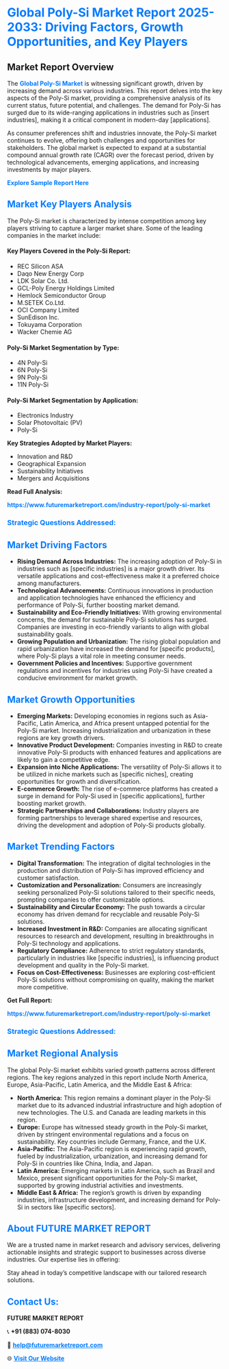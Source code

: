 <h1 style="color: #007BFF;">Global Poly-Si Market Report 2025-2033: Driving Factors, Growth Opportunities, and Key Players</h1>

<section id="overview">
<h2>Market Report Overview</h2>
<p>The <a href="https://www.futuremarketreport.com/industry-report/poly-si-market" style="color: #007BFF; text-decoration: none;"><strong>Global Poly-Si Market</strong></a> is witnessing significant growth, driven by increasing demand across various industries. This report delves into the key aspects of the Poly-Si market, providing a comprehensive analysis of its current status, future potential, and challenges. The demand for Poly-Si has surged due to its wide-ranging applications in industries such as [insert industries], making it a critical component in modern-day [applications].</p>
<p>As consumer preferences shift and industries innovate, the Poly-Si market continues to evolve, offering both challenges and opportunities for stakeholders. The global market is expected to expand at a substantial compound annual growth rate (CAGR) over the forecast period, driven by technological advancements, emerging applications, and increasing investments by major players.</p>
</section>

<section id="overview">
<p><a href="https://www.futuremarketreport.com/request-sample/reportId=111934" style="color: #007BFF; text-decoration: none;"><strong>Explore Sample Report Here</strong></a></p>
</section>

<section id="key-players">
<h2 style="color: #007BFF;">Market Key Players Analysis</h2>
<p>The Poly-Si market is characterized by intense competition among key players striving to capture a larger market share. Some of the leading companies in the market include:</p>
<h4>Key Players Covered in the Poly-Si Report:</h4>
<ul><li>REC Silicon ASA</li><li>Daqo New Energy Corp</li><li>LDK Solar Co. Ltd.</li><li>GCL-Poly Energy Holdings Limited</li><li>Hemlock Semiconductor Group</li><li>M.SETEK Co.Ltd.</li><li>OCI Company Limited</li><li>SunEdison Inc.</li><li>Tokuyama Corporation</li><li>Wacker Chemie AG</li></ul>
<h4>Poly-Si Market Segmentation by Type:</h4>
<ul><li>4N Poly-Si</li><li>6N Poly-Si</li><li>9N Poly-Si</li><li>11N Poly-Si</li></ul>

<h4>Poly-Si Market Segmentation by Application:</h4>
<ul><li>Electronics Industry</li><li>Solar Photovoltaic (PV)</li><li>Poly-Si</li></ul>
<p><strong>Key Strategies Adopted by Market Players:</strong></p>
<ul>
<li>Innovation and R&D</li>
<li>Geographical Expansion</li>
<li>Sustainability Initiatives</li>
<li>Mergers and Acquisitions</li>
</ul>
</section>

<section>
<p><strong>Read Full Analysis: </strong></p><a href="https://www.futuremarketreport.com/industry-report/poly-si-market" style="color: #007BFF; text-decoration: none;"><strong>https://www.futuremarketreport.com/industry-report/poly-si-market</strong></a>
<h3 style="color: #007BFF;">Strategic Questions Addressed:</h3>
</section>

<section id="driving-factors">
<h2 style="color: #007BFF;">Market Driving Factors</h2>
<ul>
<li><strong>Rising Demand Across Industries:</strong> The increasing adoption of Poly-Si in industries such as [specific industries] is a major growth driver. Its versatile applications and cost-effectiveness make it a preferred choice among manufacturers.</li>
<li><strong>Technological Advancements:</strong> Continuous innovations in production and application technologies have enhanced the efficiency and performance of Poly-Si, further boosting market demand.</li>
<li><strong>Sustainability and Eco-Friendly Initiatives:</strong> With growing environmental concerns, the demand for sustainable Poly-Si solutions has surged. Companies are investing in eco-friendly variants to align with global sustainability goals.</li>
<li><strong>Growing Population and Urbanization:</strong> The rising global population and rapid urbanization have increased the demand for [specific products], where Poly-Si plays a vital role in meeting consumer needs.</li>
<li><strong>Government Policies and Incentives:</strong> Supportive government regulations and incentives for industries using Poly-Si have created a conducive environment for market growth.</li>
</ul>
</section>

<section id="growth-opportunities">
<h2 style="color: #007BFF;">Market Growth Opportunities</h2>
<ul>
<li><strong>Emerging Markets:</strong> Developing economies in regions such as Asia-Pacific, Latin America, and Africa present untapped potential for the Poly-Si market. Increasing industrialization and urbanization in these regions are key growth drivers.</li>
<li><strong>Innovative Product Development:</strong> Companies investing in R&D to create innovative Poly-Si products with enhanced features and applications are likely to gain a competitive edge.</li>
<li><strong>Expansion into Niche Applications:</strong> The versatility of Poly-Si allows it to be utilized in niche markets such as [specific niches], creating opportunities for growth and diversification.</li>
<li><strong>E-commerce Growth:</strong> The rise of e-commerce platforms has created a surge in demand for Poly-Si used in [specific applications], further boosting market growth.</li>
<li><strong>Strategic Partnerships and Collaborations:</strong> Industry players are forming partnerships to leverage shared expertise and resources, driving the development and adoption of Poly-Si products globally.</li>
</ul>
</section>

<section id="trending-factors">
<h2 style="color: #007BFF;">Market Trending Factors</h2>
<ul>
<li><strong>Digital Transformation:</strong> The integration of digital technologies in the production and distribution of Poly-Si has improved efficiency and customer satisfaction.</li>
<li><strong>Customization and Personalization:</strong> Consumers are increasingly seeking personalized Poly-Si solutions tailored to their specific needs, prompting companies to offer customizable options.</li>
<li><strong>Sustainability and Circular Economy:</strong> The push towards a circular economy has driven demand for recyclable and reusable Poly-Si solutions.</li>
<li><strong>Increased Investment in R&D:</strong> Companies are allocating significant resources to research and development, resulting in breakthroughs in Poly-Si technology and applications.</li>
<li><strong>Regulatory Compliance:</strong> Adherence to strict regulatory standards, particularly in industries like [specific industries], is influencing product development and quality in the Poly-Si market.</li>
<li><strong>Focus on Cost-Effectiveness:</strong> Businesses are exploring cost-efficient Poly-Si solutions without compromising on quality, making the market more competitive.</li>
</ul>
</section>

<section>
<p><strong>Get Full Report: </strong></p><a href="https://www.futuremarketreport.com/industry-report/poly-si-market" style="color: #007BFF; text-decoration: none;"><strong>https://www.futuremarketreport.com/industry-report/poly-si-market</strong></a>
<h3 style="color: #007BFF;">Strategic Questions Addressed:</h3>
</section>


<section id="regional-analysis">
<h2 style="color: #007BFF;">Market Regional Analysis</h2>
<p>The global Poly-Si market exhibits varied growth patterns across different regions. The key regions analyzed in this report include North America, Europe, Asia-Pacific, Latin America, and the Middle East & Africa:</p>
<ul>
<li><strong>North America:</strong> This region remains a dominant player in the Poly-Si market due to its advanced industrial infrastructure and high adoption of new technologies. The U.S. and Canada are leading markets in this region.</li>
<li><strong>Europe:</strong> Europe has witnessed steady growth in the Poly-Si market, driven by stringent environmental regulations and a focus on sustainability. Key countries include Germany, France, and the U.K.</li>
<li><strong>Asia-Pacific:</strong> The Asia-Pacific region is experiencing rapid growth, fueled by industrialization, urbanization, and increasing demand for Poly-Si in countries like China, India, and Japan.</li>
<li><strong>Latin America:</strong> Emerging markets in Latin America, such as Brazil and Mexico, present significant opportunities for the Poly-Si market, supported by growing industrial activities and investments.</li>
<li><strong>Middle East & Africa:</strong> The region’s growth is driven by expanding industries, infrastructure development, and increasing demand for Poly-Si in sectors like [specific sectors].</li>
</ul>
</section>

<footer>
<h2 style="color: #007BFF;">About FUTURE MARKET REPORT</h2>
<p>We are a trusted name in market research and advisory services, delivering actionable insights and strategic support to businesses across diverse industries. Our expertise lies in offering:</p>

<p>Stay ahead in today’s competitive landscape with our tailored research solutions.</p>

<h2 style="color: #007BFF;">Contact Us:</h2>
<p><strong>FUTURE MARKET REPORT</strong></p>
<p>📞 <strong>+91 (883) 074-8030</strong></p>
<p>📧 <strong><a href="mailto:help@futuremarketreport.com" style="color: #007BFF;">help@futuremarketreport.com</a></strong></p>
<p>🌐 <strong><a href="https://www.futuremarketreport.com/" style="color: #007BFF;">Visit Our Website</a></strong></p>
</footer>